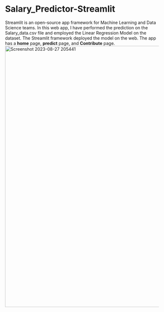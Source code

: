 # Salary_Predictor-Streamlit
Streamlit is an open-source app framework for Machine Learning and Data Science teams. In this web app, I have performed the prediction on the Salary_data.csv file and employed the Linear Regression Model on the dataset. The Streamlit framework deployed the model on the web. The app has a **home** page, **predict** page, and **Contribute** page.      
<img width="856" alt="Screenshot 2023-08-27 205441" src="https://github.com/Day-Raval/Salary_Predictor-Streamlit/assets/132192767/453a6495-4b42-4b0a-9a6f-69682128cac7">

